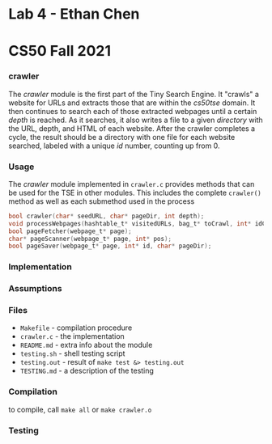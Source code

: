 # Lab 4 - Ethan Chen
# CS50 Fall 2021

### crawler

The *crawler* module is the first part of the Tiny Search Engine.
It "crawls" a website for URLs and extracts those that are within the _cs50tse_ domain.
It then continues to search each of those extracted webpages until a certain _depth_ is reached.
As it searches, it also writes a file to a given _directory_ with the URL, depth, and HTML of each website.
After the crawler completes a cycle, the result should be a directory with one file for each website searched, labeled with a unique _id_ number, counting up from 0.

### Usage

The *crawler* module implemented in `crawler.c` provides methods that can be used for the TSE in other modules.
This includes the complete `crawler()` method as well as each submethod used in the process

```c
bool crawler(char* seedURL, char* pageDir, int depth);
void processWebpages(hashtable_t* visitedURLs, bag_t* toCrawl, int* idCounter, char* pageDir, int maxDepth);
bool pageFetcher(webpage_t* page);
char* pageScanner(webpage_t* page, int* pos);
bool pageSaver(webpage_t* page, int* id, char* pageDir);
```

### Implementation

### Assumptions

### Files

* `Makefile` - compilation procedure
* `crawler.c` - the implementation
* `README.md` - extra info about the module
* `testing.sh` - shell testing script
* `testing.out` - result of `make test &> testing.out`
* `TESTING.md` - a description of the testing

### Compilation

to compile, call `make all` or `make crawler.o`

### Testing
